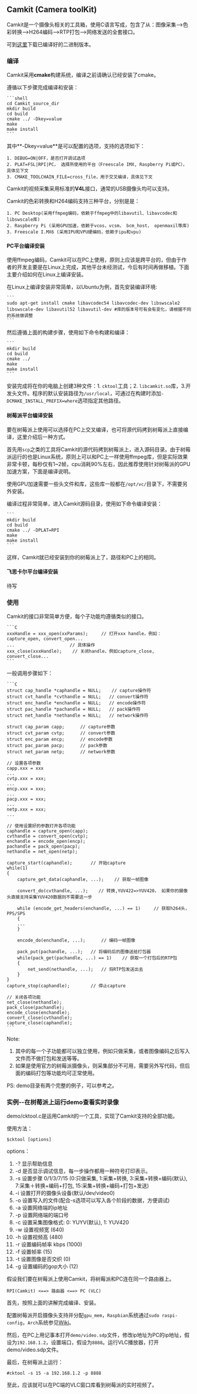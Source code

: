 ## Camkit (Camera toolKit)
Camkit是一个摄像头相关的工具箱，使用C语言写成，包含了从：图像采集-->色彩转换-->H264编码-->RTP打包-->网络发送的全套接口。

可到[这里](ftp://ftp.andy87.com/camkit)下载已编译好的二进制版本。

### 编译

Camkit采用**cmake**构建系统，编译之前请确认已经安装了cmake。

遵循以下步骤完成编译和安装：

    ```shell
    cd Camkit_source_dir
    mkdir build
    cd build
    cmake ../ -Dkey=value
    make
    make install
    ```
    
其中**-Dkey=value**是可以配置的选项，支持的选项如下：

    1. DEBUG=ON|OFF，是否打开调试选项
    2. PLAT=FSL|RPI|PC， 选择所使用的平台（Freescale IMX, Raspberry Pi或PC），具体见下文
    3. CMAKE_TOOLCHAIN_FILE=cross_file，用于交叉编译，具体见下文

Camkit的视频采集采用标准的**V4L**接口，通常的USB摄像头均可以支持。

Camkit的色彩转换和H264编码支持三种平台，分别是是：

    1. PC Desktop(采用ffmpeg编码，依赖于ffmpeg中的libavutil、libavcodec和libswscale库)
    2. Raspberry Pi (采用GPU加速，依赖于vcos，vcsm， bcm_host， openmaxil等库)
    3. Freescale I.MX6 (采用IPU和VPU硬编码，依赖于ipu和vpu)

#### PC平台编译安装

使用ffmpeg编码，Camkit可以在PC上使用，原则上应该是跨平台的，但由于作者的开发主要是在Linux上完成，其他平台未经测试，今后有时间再做移植。下面主要介绍如何在Linux上编译安装。

在Linux上编译安装非常简单，以Ubuntu为例，首先安装编译环境:

    ```
    sudo apt-get install cmake libavcodec54 libavcodec-dev libswscale2 libswscale-dev libavutil52 libavutil-dev #库的版本号可有会有变化，请根据不同的系统做调整
    ```

然后遵循上面的构建步骤，使用如下命令构建和编译：

    ```
    mkdir build
    cd build
    cmake ../
    make 
    make install
    ```
    
安装完成将在你的电脑上创建3种文件：1. `cktool`工具；2. `libcamkit.so`库，3.开发头文件。程序的默认安装路径为`/usr/local`，可通过在构建时添加`-DCMAKE_INSTALL_PREFIX=where`选项指定其他路径。

#### 树莓派平台编译安装

要在树莓派上使用可以选择在PC上交叉编译，也可将源代码拷到树莓派上直接编译，这里介绍后一种方式。

首先用`scp`之类的工具将Camkit的源代码拷到树莓派上，进入源码目录。由于树莓派运行的也是Linux系统，原则上可以和PC上一样使用ffmpeg库，但是实际效果非常卡顿，每秒仅有1~2帧，cpu消耗90%左右，因此推荐使用针对树莓派的GPU加速方案，下面是编译说明。

使用GPU加速需要一些头文件和库，这些库一般都在`/opt/vc/`目录下，不需要另外安装。

编译过程非常简单，进入Camkit源码目录，使用如下命令编译安装：

    ``` 
    mkdir build
    cd build
    cmake ../ -DPLAT=RPI
    make 
    make install
    ```
    
这样，Camkit就已经安装到你的树莓派上了，路径和PC上的相同。

#### 飞思卡尔平台编译安装

待写

### 使用
Camkit的接口非常简单方便，每个子功能均遵循类似的接口。

    ```C
    xxxHandle = xxx_open(xxParams);     // 打开xxx handle，例如： capture_open, convert_open...
    ...                     // 具体操作
    xxx_close(xxxHandle);    // 关闭handle，例如capture_close, convert_close...
    ```

一般调用步骤如下：

    ```C
    struct cap_handle *caphandle = NULL;    // capture操作符
    struct cvt_handle *cvthandle = NULL;   // convert操作符
    struct enc_handle *enchandle = NULL;   // encode操作符
    struct pac_handle *pachandle = NULL;   // pack操作符
    struct net_handle *nethandle = NULL;   // network操作符
    
    struct cap_param capp;      // capture参数
    struct cvt_param cvtp;      // convert参数
    struct enc_param encp;      // encode参数
    struct pac_param pacp;      // pack参数
    struct net_param netp;      // network参数
    
    // 设置各项参数
    capp.xxx = xxx
    ...
    cvtp.xxx = xxx;
    ...
    encp.xxx = xxx;
    ...
    pacp.xxx = xxx;
    ...
    netp.xxx = xxx;
    ...
    
    // 使用设置好的参数打开各项功能
    caphandle = capture_open(capp);
    cvthandle = convert_open(cvtp);
    enchandle = encode_open(encp);
    pachandle = pack_open(pacp);
    nethandle = net_open(netp);
        
    capture_start(caphandle);       // 开始capture
    while(1)
    {
        capture_get_data(caphandle, ...);    // 获取一帧图像
        
        convert_do(cvthandle, ...);    // 转换,YUV422=>YUV420， 如果你的摄像头直接支持采集YUV420数据则不需要这一步
        
        while (encode_get_headers(enchandle, ...) == 1)     // 获取h264头，PPS/SPS
        {
        ...
        }
        
        encode_do(enchandle, ...);      // 编码一帧图像
        
        pack_put(pachandle, ...);   // 将编码后的图像送给打包器
        while(pack_get(pachandle, ...) == 1)    // 获取一个打包后的RTP包
        {
            net_send(nethandle, ...);   // 将RTP包发送出去
        }
    }
    capture_stop(caphandle);        // 停止capture
    
    // 关闭各项功能
    net_close(nethandle);
    pack_close(pachandle);
    encode_close(enchandle);
    convert_close(cvthandle);
    capture_close(caphandle);
    ```

Note: 

1. 其中的每一个子功能都可以独立使用，例如只做采集，或者图像编码之后写入文件而不做打包和发送等等。
2. 如果是使用官方的树莓派摄像头，则采集部分不可用，需要另外写代码，但后面的编码打包等功能均可正常使用。

PS: demo目录有两个完整的例子，可以参考之。

### 实例--在树莓派上运行demo查看实时录像
demo/cktool.c是运用Camkit的一个工具，实现了Camkit支持的全部功能。

使用方法：

    $cktool [options]

options：

1. -? 显示帮助信息
2. -d 是否显示调试信息，每一步操作都用一种符号打印表示。
3. -s 设置步骤 0/1/3/7/15 (0:只做采集, 1:采集+转换, 3:采集+转换+编码(默认), 7:采集＋转换+编码+打包, 15:采集+转换+编码+打包+发送)
4. -i 设置打开的摄像头设备(默认/dev/video0)
5. -o 设置写入的文件(配合-s选项可以写入各个阶段的数据，方便调试)
6. -a 设置网络端的ip地址
7. -p 设置网络端的端口号
8. -c 设置采集图像格式: 0: YUYV(默认), 1: YUV420
9. -w 设置视频宽 (640)
10. -h 设置视频高 (480)
11. -r 设置编码帧率 kbps (1000)
12. -f 设置帧率 (15)
13. -t 设置图像是否交织 (0)
14. -g 设置编码的gop大小 (12)

假设我们要在树莓派上使用Camkit，将树莓派和PC连在同一个路由器上。

    RPI(Camkit) <==> 路由器 <==> PC (VLC)

首先，按照上面的讲解完成编译、安装。

配置树莓派开启摄像头支持并分配`gpu_mem`，`Raspbian`系统通过`sudo raspi-config`，`Arch`系统参见[Wiki](https://wiki.archlinux.org/index.php/Raspberry_Pi)。

然后，在PC上用记事本打开`demo/video.sdp`文件，修改ip地址为PC的ip地址，假设为`192.168.1.2`，设置端口，假设为`8888`。运行VLC播放器，打开demo/video.sdp文件。

最后，在树莓派上运行：
 
    #cktool -s 15 -a 192.168.1.2 -p 8888 
    
至此，应该就可以在PC端的VLC窗口库看到树莓派的实时视频了。
